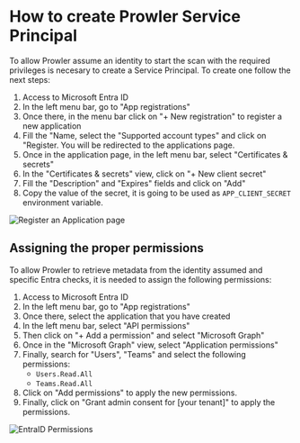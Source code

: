 # How to create Prowler Service Principal

To allow Prowler assume an identity to start the scan with the required privileges is necesary to create a Service Principal. To create one follow the next steps:

1. Access to Microsoft Entra ID
2. In the left menu bar, go to "App registrations"
3. Once there, in the menu bar click on "+ New registration" to register a new application
4. Fill the "Name, select the "Supported account types" and click on "Register. You will be redirected to the applications page.
5. Once in the application page, in the left menu bar, select "Certificates & secrets"
6. In the "Certificates & secrets" view, click on "+ New client secret"
7. Fill the "Description" and "Expires" fields and click on "Add"
8. Copy the value of the secret, it is going to be used as `APP_CLIENT_SECRET` environment variable.

![Register an Application page](../../img/create-sp.gif)

## Assigning the proper permissions

To allow Prowler to retrieve metadata from the identity assumed and specific Entra checks, it is needed to assign the following permissions:

1. Access to Microsoft Entra ID
2. In the left menu bar, go to "App registrations"
3. Once there, select the application that you have created
4. In the left menu bar, select "API permissions"
5. Then click on "+ Add a permission" and select "Microsoft Graph"
6. Once in the "Microsoft Graph" view, select "Application permissions"
7. Finally, search for "Users", "Teams" and select the following permissions:
    - `Users.Read.All`
    - `Teams.Read.All`
8. Click on "Add permissions" to apply the new permissions.
9. Finally, click on "Grant admin consent for [your tenant]" to apply the permissions.


![EntraID Permissions](../../img/AAD-permissions.png)
